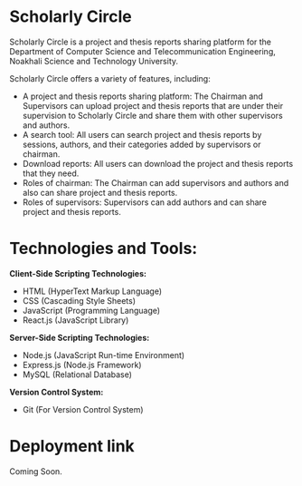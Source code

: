 # Scholarly Circle

Scholarly Circle is a project and thesis reports sharing platform for the Department of Computer Science and Telecommunication Engineering, Noakhali Science and Technology University.

Scholarly Circle offers a variety of features, including:

<ul>
  <li>A project and thesis reports sharing platform: The Chairman and Supervisors can upload project and thesis reports that are under their supervision to Scholarly Circle and share them with other supervisors and authors.</li>
  <li>A search tool: All users can search project and thesis reports by sessions, authors, and their categories added by supervisors or chairman.</li>
  <li>Download reports: All users can download the project and thesis reports that they need.</li>
  <li>Roles of chairman: The Chairman can add supervisors and authors and also can share project and thesis reports.</li>
  <li>Roles of supervisors: Supervisors can add authors and can share project and thesis reports.</li>
</ul>

# Technologies and Tools:

<strong>Client-Side Scripting Technologies:</strong>

<ul>
  <li>HTML (HyperText Markup Language)</li>
  <li>CSS (Cascading Style Sheets)</li>
  <li>JavaScript (Programming Language)</li>
  <li>React.js (JavaScript Library)</li>
</ul>

<strong>Server-Side Scripting Technologies:</strong>

<ul>
  <li>Node.js (JavaScript Run-time Environment)</li>
  <li>Express.js (Node.js Framework)</li>
  <li>MySQL (Relational Database)</li>
</ul>

<strong>Version Control System:</strong>

<ul>
  <li>Git (For Version Control System)</li>
</ul>

# Deployment link

Coming Soon.
